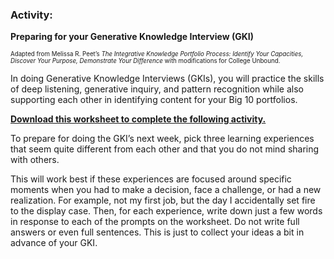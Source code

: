 ### Activity:

**Preparing for your Generative Knowledge Interview (GKI)**

<sub><sup>Adapted from Melissa R. Peet’s *The Integrative Knowledge Portfolio Process: Identify Your Capacities, Discover Your Purpose, Demonstrate Your Difference* with modifications for College Unbound.</sup></sub>

In doing Generative Knowledge Interviews (GKIs), you will practice the skills of deep listening, generative inquiry, and pattern recognition while also supporting each other in identifying content for your Big 10 portfolios. 

**[Download this worksheet to complete the following activity.](https://docs.google.com/document/d/1d-KXQMKQI7DGGVwnW9g2BaPXyiCgyAXOcQDbCALwKsU/edit?usp=sharing)**

To prepare for doing the GKI’s next week, pick three learning experiences that seem quite different from each other and that you do not mind sharing with others. 

This will work best if these experiences are focused around specific moments when you had to make a decision, face a challenge, or had a new realization. For example, not my first job, but the day I accidentally set fire to the display case. Then, for each experience, write down just a few words in response to each of the prompts on the worksheet. Do not write full answers or even full sentences. This is just to collect your ideas a bit in advance of your GKI. 
